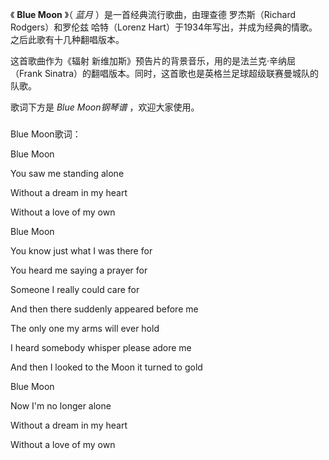

《 **Blue Moon** 》（ _蓝月_ ）是一首经典流行歌曲，由理查德 罗杰斯（Richard Rodgers）和罗伦兹 哈特（Lorenz
Hart）于1934年写出，并成为经典的情歌。之后此歌有十几种翻唱版本。

  

这首歌曲作为《辐射 新维加斯》预告片的背景音乐，用的是法兰克·辛纳屈（Frank
Sinatra）的翻唱版本。同时，这首歌也是英格兰足球超级联赛曼城队的队歌。

  

歌词下方是 _Blue Moon钢琴谱_ ，欢迎大家使用。

###  
Blue Moon歌词：

Blue Moon

You saw me standing alone

Without a dream in my heart

Without a love of my own

Blue Moon

You know just what I was there for

You heard me saying a prayer for

Someone I really could care for

And then there suddenly appeared before me

The only one my arms will ever hold

I heard somebody whisper please adore me

And then I looked to the Moon it turned to gold

Blue Moon

Now I'm no longer alone

Without a dream in my heart

Without a love of my own

  

